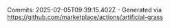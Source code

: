 Commits: 2025-02-05T09:39:15.402Z - Generated via https://github.com/marketplace/actions/artificial-grass
<br>
